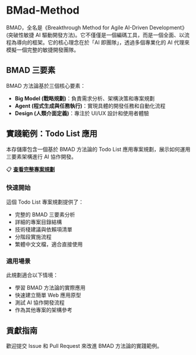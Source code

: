 # BMad-Method

BMAD，全名是《Breakthrough Method for Agile AI-Driven Development》 (突破性敏捷 AI 驅動開發方法)。它不僅僅是一個編碼工具，而是一個全面、以流程為導向的框架。它的核心理念在於「AI 即團隊」，透過多個專業化的 AI 代理來模擬一個完整的敏捷開發團隊。

## BMAD 三要素

BMAD 方法論基於三個核心要素：

- **Big Model (戰略規劃)**：負責需求分析、架構決策和專案規劃
- **Agent (程式生成與任務執行)**：實現具體的開發任務和自動化流程
- **Design (人類介面定義)**：專注於 UI/UX 設計和使用者體驗

## 實踐範例：Todo List 應用

本存儲庫包含一個基於 BMAD 方法論的 Todo List 應用專案規劃，展示如何運用三要素架構進行 AI 協作開發。

📋 **[查看完整專案規劃](./BMAD-TodoList-Project-Plan.md)**

### 快速開始

這個 Todo List 專案規劃提供了：
- 完整的 BMAD 三要素分析
- 詳細的專案目錄結構
- 技術棧建議與依賴項清單
- 分階段實施流程
- 繁體中文文檔，適合直接使用

### 適用場景

此規劃適合以下情境：
- 學習 BMAD 方法論的實際應用
- 快速建立簡單 Web 應用原型
- 測試 AI 協作開發流程
- 作為其他專案的架構參考

## 貢獻指南

歡迎提交 Issue 和 Pull Request 來改進 BMAD 方法論的實踐範例。
